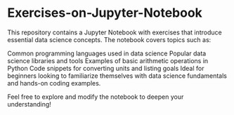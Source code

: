 # Exercises-on-Jupyter-Notebook
This repository contains a Jupyter Notebook with exercises that introduce essential data science concepts. The notebook covers topics such as:

Common programming languages used in data science
Popular data science libraries and tools
Examples of basic arithmetic operations in Python
Code snippets for converting units and listing goals
Ideal for beginners looking to familiarize themselves with data science fundamentals and hands-on coding examples.

Feel free to explore and modify the notebook to deepen your understanding!
